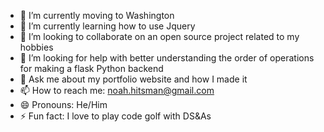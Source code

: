 - 🔭 I’m currently moving to Washington
- 🌱 I’m currently learning how to use Jquery
- 👯 I’m looking to collaborate on an open source project related to my hobbies
- 🤔 I’m looking for help with better understanding the order of operations for making a flask Python backend
- 💬 Ask me about my portfolio website and how I made it
- 📫 How to reach me: noah.hitsman@gmail.com
- 😄 Pronouns: He/Him
- ⚡ Fun fact: I love to play code golf with DS&As

